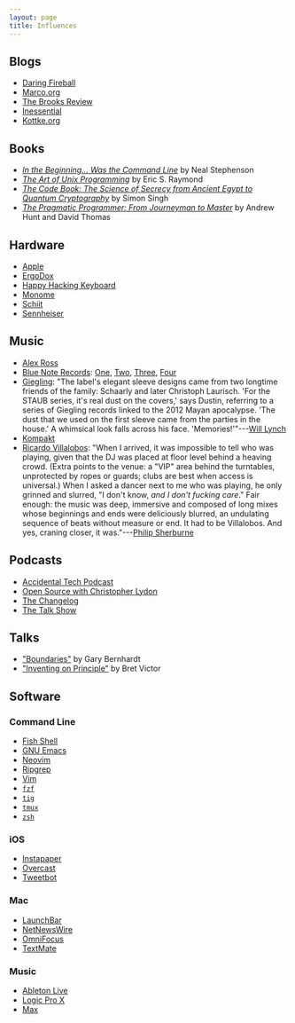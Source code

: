 ```yaml
---
layout: page
title: Influences
---
```


## Blogs

* [Daring Fireball](https://daringfireball.net/)
* [Marco.org](https://marco.org/)
* [The Brooks Review](https://brooksreview.net/)
* [Inessential](http://inessential.com/)
* [Kottke.org](https://www.kottke.org)

## Books

* [*In the Beginning... Was the Command Line*](https://en.wikipedia.org/wiki/In_the_Beginning..._Was_the_Command_Line) by Neal Stephenson
* [*The Art of Unix Programming*](https://en.wikipedia.org/wiki/The_Art_of_Unix_Programming) by Eric S. Raymond
* [*The Code Book: The Science of Secrecy from Ancient Egypt to Quantum Cryptography*](https://en.wikipedia.org/wiki/The_Code_Book) by Simon Singh
* [*The Pragmatic Programmer: From Journeyman to Master*](https://en.wikipedia.org/wiki/The_Pragmatic_Programmer) by Andrew Hunt and David Thomas

## Hardware

* [Apple](https://www.apple.com/)
* [ErgoDox](https://www.ergodox.io/)
* [Happy Hacking Keyboard](https://en.wikipedia.org/wiki/Happy_Hacking_Keyboard)
* [Monome](https://monome.org/)
* [Schiit](http://schiit.com/)
* [Sennheiser](https://en-us.sennheiser.com/)

## Music

* [Alex Ross](https://en.wikipedia.org/wiki/Alex_Ross_(music_critic))
* [Blue Note Records](https://en.wikipedia.org/wiki/Blue_note): [One][Dialogue], [Two][Lunch], [Three][Departure], [Four][Unity]
* [Giegling](https://www.giegling.net/): "The label's elegant sleeve designs came from two longtime friends of the family: Schaarly and later Christoph Laurisch. 'For the STAUB series, it's real dust on the covers,' says Dustin, referring to a series of Giegling records linked to the 2012 Mayan apocalypse. 'The dust that we used on the first sleeve came from the parties in the house.' A whimsical look falls across his face. 'Memories!'"---[Will Lynch](https://www.residentadvisor.net/features/2292)
* [Kompakt](https://kompakt.fm/)
* [Ricardo Villalobos](https://en.wikipedia.org/wiki/Ricardo_Villalobos): "When I arrived, it was impossible to tell who was playing, given that the DJ was placed at floor level behind a heaving crowd. (Extra points to the venue: a "VIP" area behind the turntables, unprotected by ropes or guards; clubs are best when access is universal.) When I asked a dancer next to me who was playing, he only grinned and slurred, "I don't know, *and I don't fucking care*." Fair enough: the music was deep, immersive and composed of long mixes whose beginnings and ends were deliciously blurred, an undulating sequence of beats without measure or end. It had to be Villalobos. And yes, craning closer, it was."---[Philip Sherburne](https://pitchfork.com/features/techno/6785-techno/)

[Dialogue]: https://en.wikipedia.org/wiki/Dialogue_(Bobby_Hutcherson_album) '"Dialogue" by Bobby Hutcherson'
[Lunch]: https://en.wikipedia.org/wiki/Out_to_Lunch! '"Out to Lunch" by Eric Dolphy'
[Departure]: https://en.wikipedia.org/wiki/Point_of_Departure_(Andrew_Hill_album) '"Point of Departure" by Andrew Hill'
[Unity]: https://en.wikipedia.org/wiki/Unity_(Larry_Young_album) '"Unity" by Larry Young'

## Podcasts

* [Accidental Tech Podcast](http://atp.fm/)
* [Open Source with Christopher Lydon](http://radioopensource.org/)
* [The Changelog](https://changelog.com/)
* [The Talk Show](https://daringfireball.net/thetalkshow/)

## Talks

* ["Boundaries"]([Boundaries](https://www.destroyallsoftware.com/talks/boundaries)) by Gary Bernhardt
* ["Inventing on Principle"](https://vimeo.com/36579366) by Bret Victor

## Software

### Command Line

* [Fish Shell](https://fishshell.com/)
* [GNU Emacs](https://www.gnu.org/software/emacs/)
* [Neovim](https://neovim.io/)
* [Ripgrep](https://github.com/BurntSushi/ripgrep)
* [Vim](https://www.vim.org/)
* [`fzf`](https://github.com/junegunn/fzf)
* [`tig`](https://github.com/jonas/tig)
* [`tmux`](https://github.com/tmux/tmux)
* [`zsh`](https://www.zsh.org/)

### iOS

* [Instapaper](https://www.instapaper.com/u)
* [Overcast](https://overcast.fm/podcasts)
* [Tweetbot](https://tapbots.com/tweetbot/)

### Mac

* [LaunchBar](https://obdev.at/products/launchbar/index.html)
* [NetNewsWire](http://netnewswireapp.com/)
* [OmniFocus](https://www.omnigroup.com/omnifocus)
* [TextMate](https://macromates.com/)

### Music

* [Ableton Live](https://www.ableton.com/)
* [Logic Pro X](https://www.apple.com/logic-pro/)
* [Max](https://cycling74.com/)
